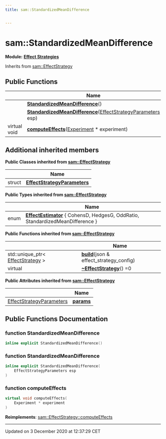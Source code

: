 ```yaml
---
title: sam::StandardizedMeanDifference


---
```


# sam::StandardizedMeanDifference


**Module:** **[Effect Strategies](/doxygen/Modules/group___effect_strategies/)**





Inherits from [sam::EffectStrategy](/doxygen/Classes/classsam_1_1_effect_strategy/)











## Public Functions

|                | Name           |
| -------------- | -------------- |
|  | **[StandardizedMeanDifference](/doxygen/Classes/classsam_1_1_standardized_mean_difference/#function-standardizedmeandifference)**()  |
|  | **[StandardizedMeanDifference](/doxygen/Classes/classsam_1_1_standardized_mean_difference/#function-standardizedmeandifference)**([EffectStrategyParameters](/doxygen/Classes/structsam_1_1_effect_strategy_1_1_effect_strategy_parameters/) esp)  |
| virtual void | **[computeEffects](/doxygen/Classes/classsam_1_1_standardized_mean_difference/#function-computeeffects)**([Experiment](/doxygen/Classes/classsam_1_1_experiment/) * experiment)  |






## Additional inherited members


**Public Classes inherited from [sam::EffectStrategy](/doxygen/Classes/classsam_1_1_effect_strategy/)**

|                | Name           |
| -------------- | -------------- |
| struct | **[EffectStrategyParameters](/doxygen/Classes/structsam_1_1_effect_strategy_1_1_effect_strategy_parameters/)**  |


**Public Types inherited from [sam::EffectStrategy](/doxygen/Classes/classsam_1_1_effect_strategy/)**

|                | Name           |
| -------------- | -------------- |
| enum | **[EffectEstimator](/doxygen/Classes/classsam_1_1_effect_strategy/#enum-effectestimator)** { CohensD, HedgesG, OddRatio, StandardizedMeanDifference } |






**Public Functions inherited from [sam::EffectStrategy](/doxygen/Classes/classsam_1_1_effect_strategy/)**

|                | Name           |
| -------------- | -------------- |
| std::unique_ptr< [EffectStrategy](/doxygen/Classes/classsam_1_1_effect_strategy/) > | **[build](/doxygen/Classes/classsam_1_1_effect_strategy/#function-build)**(json & effect_strategy_config)  |
| virtual  | **[~EffectStrategy](/doxygen/Classes/classsam_1_1_effect_strategy/#function-~effectstrategy)**() =0  |


**Public Attributes inherited from [sam::EffectStrategy](/doxygen/Classes/classsam_1_1_effect_strategy/)**

|                | Name           |
| -------------- | -------------- |
| [EffectStrategyParameters](/doxygen/Classes/structsam_1_1_effect_strategy_1_1_effect_strategy_parameters/) | **[params](/doxygen/Classes/classsam_1_1_effect_strategy/#variable-params)**  |













## Public Functions Documentation

### function StandardizedMeanDifference

```cpp
inline explicit StandardizedMeanDifference()
```





























### function StandardizedMeanDifference

```cpp
inline explicit StandardizedMeanDifference(
    EffectStrategyParameters esp
)
```





























### function computeEffects

```cpp
virtual void computeEffects(
    Experiment * experiment
)
```


























**Reimplements**: [sam::EffectStrategy::computeEffects](/doxygen/Classes/classsam_1_1_effect_strategy/#function-computeeffects)










-------------------------------

Updated on  3 December 2020 at 12:37:29 CET